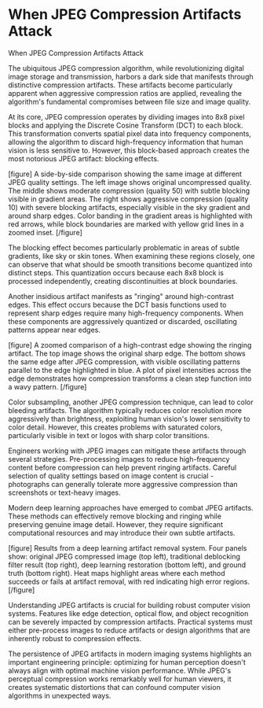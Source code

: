 # When JPEG Compression Artifacts Attack

When JPEG Compression Artifacts Attack

The ubiquitous JPEG compression algorithm, while revolutionizing digital image storage and transmission, harbors a dark side that manifests through distinctive compression artifacts. These artifacts become particularly apparent when aggressive compression ratios are applied, revealing the algorithm's fundamental compromises between file size and image quality.

At its core, JPEG compression operates by dividing images into 8x8 pixel blocks and applying the Discrete Cosine Transform (DCT) to each block. This transformation converts spatial pixel data into frequency components, allowing the algorithm to discard high-frequency information that human vision is less sensitive to. However, this block-based approach creates the most notorious JPEG artifact: blocking effects.

[figure]
A side-by-side comparison showing the same image at different JPEG quality settings. The left image shows original uncompressed quality. The middle shows moderate compression (quality 50) with subtle blocking visible in gradient areas. The right shows aggressive compression (quality 10) with severe blocking artifacts, especially visible in the sky gradient and around sharp edges. Color banding in the gradient areas is highlighted with red arrows, while block boundaries are marked with yellow grid lines in a zoomed inset.
[/figure]

The blocking effect becomes particularly problematic in areas of subtle gradients, like sky or skin tones. When examining these regions closely, one can observe that what should be smooth transitions become quantized into distinct steps. This quantization occurs because each 8x8 block is processed independently, creating discontinuities at block boundaries.

Another insidious artifact manifests as "ringing" around high-contrast edges. This effect occurs because the DCT basis functions used to represent sharp edges require many high-frequency components. When these components are aggressively quantized or discarded, oscillating patterns appear near edges.

[figure]
A zoomed comparison of a high-contrast edge showing the ringing artifact. The top image shows the original sharp edge. The bottom shows the same edge after JPEG compression, with visible oscillating patterns parallel to the edge highlighted in blue. A plot of pixel intensities across the edge demonstrates how compression transforms a clean step function into a wavy pattern.
[/figure]

Color subsampling, another JPEG compression technique, can lead to color bleeding artifacts. The algorithm typically reduces color resolution more aggressively than brightness, exploiting human vision's lower sensitivity to color detail. However, this creates problems with saturated colors, particularly visible in text or logos with sharp color transitions.

Engineers working with JPEG images can mitigate these artifacts through several strategies. Pre-processing images to reduce high-frequency content before compression can help prevent ringing artifacts. Careful selection of quality settings based on image content is crucial - photographs can generally tolerate more aggressive compression than screenshots or text-heavy images.

Modern deep learning approaches have emerged to combat JPEG artifacts. These methods can effectively remove blocking and ringing while preserving genuine image detail. However, they require significant computational resources and may introduce their own subtle artifacts.

[figure]
Results from a deep learning artifact removal system. Four panels show: original JPEG compressed image (top left), traditional deblocking filter result (top right), deep learning restoration (bottom left), and ground truth (bottom right). Heat maps highlight areas where each method succeeds or fails at artifact removal, with red indicating high error regions.
[/figure]

Understanding JPEG artifacts is crucial for building robust computer vision systems. Features like edge detection, optical flow, and object recognition can be severely impacted by compression artifacts. Practical systems must either pre-process images to reduce artifacts or design algorithms that are inherently robust to compression effects.

The persistence of JPEG artifacts in modern imaging systems highlights an important engineering principle: optimizing for human perception doesn't always align with optimal machine vision performance. While JPEG's perceptual compression works remarkably well for human viewers, it creates systematic distortions that can confound computer vision algorithms in unexpected ways.